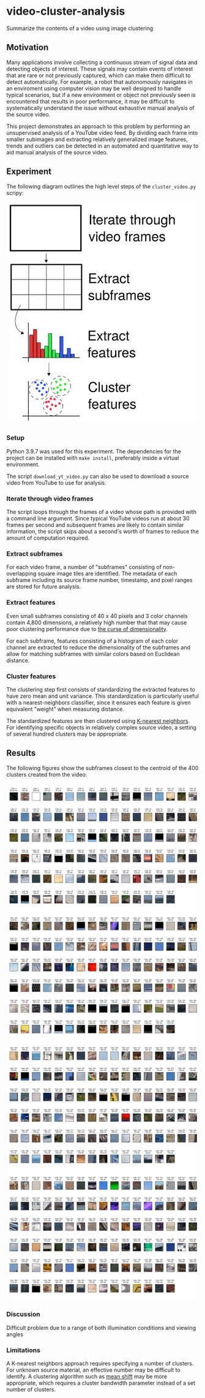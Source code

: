 # video-cluster-analysis
Summarize the contents of a video using image clustering

## Motivation
Many applications involve collecting a continuous stream of signal data and detecting objects of interest. 
These signals may contain events of interest that are rare or not previously captured, which can make them
difficult to detect automatically. For example, a robot that autonomously navigates in an enviroment using
computer vision may be well designed to handle typical scenarios, but if a new environment or object not
previously seen is encountered that results in poor performance, it may be difficult to systematically
understand the issue without exhaustive manual analysis of the source video.

This project demonstrates an approach to this problem by performing an unsupervised analysis of a YouTube
video feed. By dividing each frame into smaller subimages and extracting relatively generalized image
features, trends and outliers can be detected in an automated and quantitative way to aid manual analysis
of the source video.

## Experiment
The following diagram outlines the high level steps of the `cluster_video.py` scripy:

![Experiment diagram](diagram.svg)

### Setup
Python 3.9.7 was used for this experiment. The dependencies for the project can be installed with `make install`,
preferably inside a virtual environment.

The script `download_yt_video.py` can also be used to download a source video from YouTube to use for analysis.

### Iterate through video frames
The script loops through the frames of a video whose path is provided with a command line argument.
Since typical YouTube videos run at about 30 frames per second and subsequent frames are likely to contain
similar information, the script skips about a second's worth of frames to reduce the amount of computation
required.

### Extract subframes
For each video frame, a number of "subframes" consisting of non-overlapping square image tiles are identified.
The metadata of each subframe including its source frame number, timestamp, and pixel ranges are stored for
future analysis.

### Extract features
Even small subframes consisting of 40 x 40 pixels and 3 color channels contain 4,800 dimensions, a relatively
high number that that may cause poor clustering performance due to
[the curse of dimensionality](https://en.wikipedia.org/wiki/Curse_of_dimensionality).

For each subframe, features consisting of a histogram of each color channel are extracted to reduce the
dimensionality of the subframes and allow for matching subframes with similar colors based on Euclidean
distance.

### Cluster features
The clustering step first consists of standardizing the extracted features to have zero mean and unit
variance.  This standardization is particularly useful with a nearest-neighbors classifier, since it ensures
each feature is given equivalent "weight" when measuring distance.

The standardized features are then clustered using
[K-nearest neighbors](https://en.wikipedia.org/wiki/K-nearest_neighbors_algorithm). For identifying specific
objects in relatively complex source video, a setting of several hundred clusters may be appropriate.

## Results
The following figures show the subframes closest to the centroid of the 400 clusters created from the video:

![](results/2022-01-16_15-05-25/00-clusters.png)
![](results/2022-01-16_15-05-25/01-clusters.png)
![](results/2022-01-16_15-05-25/02-clusters.png)
![](results/2022-01-16_15-05-25/03-clusters.png)

### Discussion
Difficult problem due to a range of both illumination conditions and viewing angles

### Limitations
A K-nearest neighbors approach requires specifying a number of clusters. For unknown source material, an
effective number may be difficult to identify. A clustering algorithm such as
[mean shift](https://en.wikipedia.org/wiki/Mean_shift) may be more appropriate, which requires a 
cluster bandwidth parameter instead of a set number of clusters.
